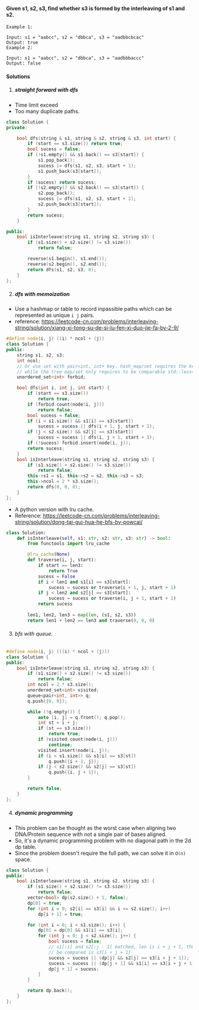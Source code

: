 #### Given s1, s2, s3, find whether s3 is formed by the interleaving of s1 and s2.

```
Example 1:

Input: s1 = "aabcc", s2 = "dbbca", s3 = "aadbbcbcac"
Output: true
Example 2:

Input: s1 = "aabcc", s2 = "dbbca", s3 = "aadbbbaccc"
Output: false
```

#### Solutions

1. ##### straight forward with dfs

- Time limit exceed
- Too many duplicate paths.


```cpp
class Solution {
private:

    bool dfs(string & s1, string & s2, string & s3, int start) {
        if (start == s3.size()) return true;
        bool sucess = false;
        if (!s1.empty() && s1.back() == s3[start]) {
            s1.pop_back();
            sucess |= dfs(s1, s2, s3, start + 1);
            s1.push_back(s3[start]);
        }
        if (sucess) return sucess;
        if (!s2.empty() && s2.back() == s3[start]) {
            s2.pop_back();
            sucess |= dfs(s1, s2, s3, start + 1);
            s2.push_back(s3[start]);
        }
        return sucess;
    }

public:
    bool isInterleave(string s1, string s2, string s3) {
        if (s1.size() + s2.size() != s3.size())
            return false;

        reverse(s1.begin(), s1.end());
        reverse(s2.begin(), s2.end());
        return dfs(s1, s2, s3, 0);
    }
};
```

2. ##### dfs with memoization

- Use a hashmap or table to record inpassible paths which can be represented as unique `i j` pairs.
- reference: https://leetcode-cn.com/problems/interleaving-string/solution/xiang-xi-tong-su-de-si-lu-fen-xi-duo-jie-fa-by-2-9/

```cpp
#define node(i, j) ((i) * ncol + (j))
class Solution {
public:
    string s1, s2, s3;
    int ncol;
    // Or use set with pair<int, int> key. hash_map/set requires the key to be hashable within std
    // while the tree map/set only requires to be comparable std::less<T>
    unordered_set<int> forbid;

    bool dfs(int i, int j, int start) {
        if (start == s3.size())
            return true;
        if (forbid.count(node(i, j)))
            return false;
        bool sucess = false;
        if (i < s1.size() && s1[i] == s3[start])
            sucess = sucess || dfs(i + 1, j, start + 1);
        if (j < s2.size() && s2[j] == s3[start])
            sucess = sucess || dfs(i, j + 1, start + 1);
        if (!sucess) forbid.insert(node(i, j));
        return sucess;
    }
    bool isInterleave(string s1, string s2, string s3) {
        if (s1.size() + s2.size() != s3.size())
            return false;
        this->s1 = s1, this->s2 = s2, this->s3 = s3;
        this->ncol = 2 * s3.size();
        return dfs(0, 0, 0);
    }
};
```

- A python version with lru cache.
- Reference: https://leetcode-cn.com/problems/interleaving-string/solution/dong-tai-gui-hua-he-bfs-by-powcai/

```python
class Solution:
    def isInterleave(self, s1: str, s2: str, s3: str) -> bool:
        from functools import lru_cache

        @lru_cache(None)
        def traverse(i, j, start):
            if start == len3:
                return True
            sucess = False
            if i < len1 and s1[i] == s3[start]:
                sucess = sucess or traverse(i + 1, j, start + 1)
            if j < len2 and s2[j] == s3[start]:
                sucess = sucess or traverse(i, j + 1, start + 1)
            return sucess
        
        len1, len2, len3 = map(len, (s1, s2, s3))
        return len1 + len2 == len3 and traverse(0, 0, 0)
```

3. ###### bfs with queue.

```cpp
#define node(i, j) (((i) * ncol + (j)))
class Solution {
public:
    bool isInterleave(string s1, string s2, string s3) {
        if (s1.size() + s2.size() != s3.size())
            return false;
        int ncol = 2 * s3.size();
        unordered_set<int> visited;
        queue<pair<int, int>> q;
        q.push({0, 0});

        while (!q.empty()) {
            auto [i, j] = q.front(); q.pop();
            int st = i + j;
            if (st == s3.size())
                return true;
            if (visited.count(node(i, j)))
                continue;
            visited.insert(node(i, j));
            if (i < s1.size() && s1[i] == s3[st])
                q.push({i + 1, j});
            if (j < s2.size() && s2[j] == s3[st])
                q.push({i, j + 1});
        }

        return false;
    }
};
```

4. ##### dynamic programming

- This problem can be thought as the worst case when aligning two DNA/Protein sequence with not a single pair of bases aligned.
- So, it's a dynamic programming problem with no diagonal path in the 2d dp table.
- Since the problem doesn't require the full path, we can solve it in `O(n)` space.

```cpp
class Solution {
public:
    bool isInterleave(string s1, string s2, string s3) {
        if (s1.size() + s2.size() != s3.size())
            return false;
        vector<bool> dp(s2.size() + 1, false);
        dp[0] = true;
        for (int i = 0; s2[i] == s3[i] && i <= s2.size(); i++)
            dp[i + 1] = true;

        for (int i = 0; i < s1.size(); i++) {
            dp[0] = dp[0] && s1[i] == s3[i];
            for (int j = 0; j < s2.size(); j++) {
                bool sucess = false;
                // s1[:i] and s2[:j - 1] matched, len is i + j + 1, thus the next charactor should
                // be compared is s3[i + j + 1]
                sucess = sucess || (dp[j] && s2[j] == s3[i + j + 1]);
                sucess = sucess || (dp[j + 1] && s1[i] == s3[i + j + 1]);
                dp[j + 1] = sucess;
            }
        }

        return dp.back();
    }
};
```
